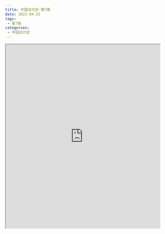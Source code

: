```yaml
---
title: 中国古代史-第7章
date: 2022-04-25
tags:
 - 第7章
categories:
 - 中国古代史
---
```




<iframe src="https://wanli.yourtools.icu/pdf/web/viewer.html?file=https://vkceyugu.cdn.bspapp.com/VKCEYUGU-98958311-3e7b-45a4-9247-ea869d6246c3/672b33e7-c257-4f7e-8dba-eacefab3261b.pdf" width="100%" height="600px"></iframe>
